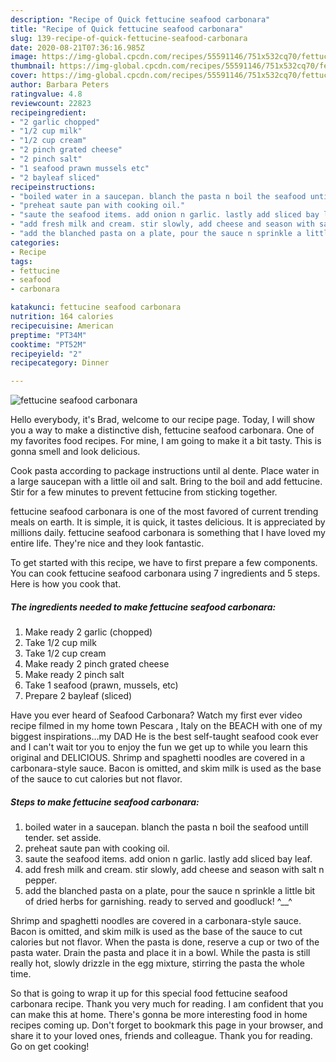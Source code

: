 ```yaml
---
description: "Recipe of Quick fettucine seafood carbonara"
title: "Recipe of Quick fettucine seafood carbonara"
slug: 139-recipe-of-quick-fettucine-seafood-carbonara
date: 2020-08-21T07:36:16.985Z
image: https://img-global.cpcdn.com/recipes/55591146/751x532cq70/fettucine-seafood-carbonara-recipe-main-photo.jpg
thumbnail: https://img-global.cpcdn.com/recipes/55591146/751x532cq70/fettucine-seafood-carbonara-recipe-main-photo.jpg
cover: https://img-global.cpcdn.com/recipes/55591146/751x532cq70/fettucine-seafood-carbonara-recipe-main-photo.jpg
author: Barbara Peters
ratingvalue: 4.8
reviewcount: 22823
recipeingredient:
- "2 garlic chopped"
- "1/2 cup milk"
- "1/2 cup cream"
- "2 pinch grated cheese"
- "2 pinch salt"
- "1 seafood prawn mussels etc"
- "2 bayleaf sliced"
recipeinstructions:
- "boiled water in a saucepan. blanch the pasta n boil the seafood untill tender. set asside."
- "preheat saute pan with cooking oil."
- "saute the seafood items. add onion n garlic. lastly add sliced bay leaf."
- "add fresh milk and cream. stir slowly, add cheese and season with salt n pepper."
- "add the blanched pasta on a plate, pour the sauce n sprinkle a little bit of dried herbs for garnishing. ready to served and goodluck! ^__^"
categories:
- Recipe
tags:
- fettucine
- seafood
- carbonara

katakunci: fettucine seafood carbonara 
nutrition: 164 calories
recipecuisine: American
preptime: "PT34M"
cooktime: "PT52M"
recipeyield: "2"
recipecategory: Dinner

---
```



![fettucine seafood carbonara](https://img-global.cpcdn.com/recipes/55591146/751x532cq70/fettucine-seafood-carbonara-recipe-main-photo.jpg)

Hello everybody, it's Brad, welcome to our recipe page. Today, I will show you a way to make a distinctive dish, fettucine seafood carbonara. One of my favorites food recipes. For mine, I am going to make it a bit tasty. This is gonna smell and look delicious.

Cook pasta according to package instructions until al dente. Place water in a large saucepan with a little oil and salt. Bring to the boil and add fettucine. Stir for a few minutes to prevent fettucine from sticking together.

fettucine seafood carbonara is one of the most favored of current trending meals on earth. It is simple, it is quick, it tastes delicious. It is appreciated by millions daily. fettucine seafood carbonara is something that I have loved my entire life. They're nice and they look fantastic.


To get started with this recipe, we have to first prepare a few components. You can cook fettucine seafood carbonara using 7 ingredients and 5 steps. Here is how you cook that.

<!--inarticleads1-->

##### The ingredients needed to make fettucine seafood carbonara:

1. Make ready 2 garlic (chopped)
1. Take 1/2 cup milk
1. Take 1/2 cup cream
1. Make ready 2 pinch grated cheese
1. Make ready 2 pinch salt
1. Take 1 seafood (prawn, mussels, etc)
1. Prepare 2 bayleaf (sliced)


Have you ever heard of Seafood Carbonara? Watch my first ever video recipe filmed in my home town ‪Pescara‬ , Italy‬ on the ‪BEACH‬ with one of my biggest inspirations…my ‪DAD‬ He is the best self-taught ‪‎seafood‬ cook ever and I can&#39;t wait tor you to enjoy the fun we get up to while you learn this original and ‪‎DELICIOUS. Shrimp and spaghetti noodles are covered in a carbonara-style sauce. Bacon is omitted, and skim milk is used as the base of the sauce to cut calories but not flavor. 

<!--inarticleads2-->

##### Steps to make fettucine seafood carbonara:

1. boiled water in a saucepan. blanch the pasta n boil the seafood untill tender. set asside.
1. preheat saute pan with cooking oil.
1. saute the seafood items. add onion n garlic. lastly add sliced bay leaf.
1. add fresh milk and cream. stir slowly, add cheese and season with salt n pepper.
1. add the blanched pasta on a plate, pour the sauce n sprinkle a little bit of dried herbs for garnishing. ready to served and goodluck! ^__^


Shrimp and spaghetti noodles are covered in a carbonara-style sauce. Bacon is omitted, and skim milk is used as the base of the sauce to cut calories but not flavor. When the pasta is done, reserve a cup or two of the pasta water. Drain the pasta and place it in a bowl. While the pasta is still really hot, slowly drizzle in the egg mixture, stirring the pasta the whole time. 

So that is going to wrap it up for this special food fettucine seafood carbonara recipe. Thank you very much for reading. I am confident that you can make this at home. There's gonna be more interesting food in home recipes coming up. Don't forget to bookmark this page in your browser, and share it to your loved ones, friends and colleague. Thank you for reading. Go on get cooking!
